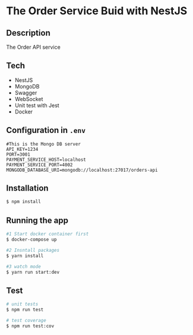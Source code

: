 # The Order Service Buid with NestJS

## Description

The Order API service

## Tech

- NestJS
- MongoDB
- Swagger
- WebSocket
- Unit test with Jest
- Docker

## Configuration in `.env`

```
#This is the Mongo DB server
API_KEY=1234
PORT=3001
PAYMENT_SERVICE_HOST=localhost
PAYMENT_SERVICE_PORT=4002
MONGODB_DATABASE_URI=mongodb://localhost:27017/orders-api
```

## Installation

```bash
$ npm install
```

## Running the app

```bash
#1 Start docker container first
$ docker-compose up

#2 Insntall packages
$ yarn install

#3 watch mode
$ yarn run start:dev
```

## Test

```bash
# unit tests
$ npm run test

# test coverage
$ npm run test:cov
```
